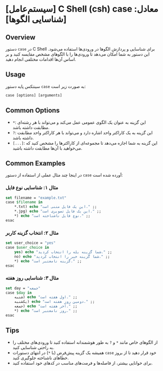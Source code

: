 # [سیستم‌عامل] C Shell (csh) case معادل: [شناسایی الگوها]

## Overview
دستور `case` در C Shell برای شناسایی و پردازش الگوها در ورودی‌ها استفاده می‌شود. این دستور به شما امکان می‌دهد تا ورودی‌ها را با الگوهای مشخص مقایسه کنید و بر اساس آن‌ها اقدامات مختلفی انجام دهید.

## Usage
سینتکس پایه دستور `case` به صورت زیر است:

```csh
case [options] [arguments]
```

## Common Options
- `*`: این گزینه به عنوان یک الگوی عمومی عمل می‌کند و می‌تواند با هر رشته‌ای مطابقت داشته باشد.
- `?`: این گزینه به یک کاراکتر واحد اشاره دارد و می‌تواند با هر کاراکتر واحد مطابقت داشته باشد.
- `[...]`: این گزینه به شما اجازه می‌دهد تا مجموعه‌ای از کاراکترها را مشخص کنید که می‌خواهید با آن‌ها مطابقت داشته باشید.

## Common Examples
در اینجا چند مثال عملی از استفاده از دستور `case` آورده شده است:

### مثال ۱: شناسایی نوع فایل
```csh
set filename = "example.txt"
case $filename in
    *.txt) echo "این یک فایل متنی است." ;;
    *.jpg) echo "این یک فایل تصویری است." ;;
    *) echo "نوع فایل ناشناخته است." ;;
esac
```

### مثال ۲: انتخاب گزینه کاربر
```csh
set user_choice = "yes"
case $user_choice in
    yes) echo "شما گزینه بله را انتخاب کردید." ;;
    no) echo "شما گزینه خیر را انتخاب کردید." ;;
    *) echo "گزینه نامعتبر است." ;;
esac
```

### مثال ۳: شناسایی روز هفته
```csh
set day = "جمعه"
case $day in
    شنبه) echo "اول هفته است." ;;
    یکشنبه) echo "دومین روز هفته است." ;;
    جمعه) echo "آخر هفته است." ;;
    *) echo "روز نامعتبر است." ;;
esac
```

## Tips
- از الگوهای خاص مانند `*` و `?` به طور هوشمندانه استفاده کنید تا ورودی‌های مختلف را به راحتی شناسایی کنید.
- همیشه یک گزینه پیش‌فرض (با `*`) در انتهای دستورات `case` خود قرار دهید تا از بروز خطاهای ناشناخته جلوگیری کنید.
- برای خوانایی بیشتر، از فاصله‌ها و فرمت‌های مناسب در کدهای خود استفاده کنید.